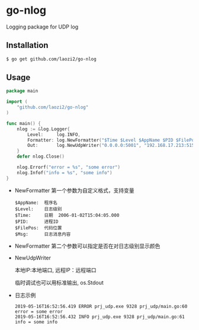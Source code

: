 go-nlog
================

Logging package for UDP log



Installation
---------------

```bash
$ go get github.com/laozi2/go-nlog
```

Usage
---------------

```go
package main

import (
	"github.com/laozi2/go-nlog"
)

func main() {
	nlog := &log.Logger{
		Level:     log.INFO,
		Formatter: log.NewFormatter("$Time $Level $AppName $PID $FilePos $Msg", true),
		Out:       log.NewUdpWriter("0.0.0.0:5001", "192.168.17.213:5151"),
	}
	defer nlog.Close()

	nlog.Errorf("error = %s", "some error")
	nlog.Infof("info = %s", "some info")
}
```

* NewFormatter 第一个参数为自定义格式，支持变量

  ```
  $AppName:  程序名
  $Level:    日志级别
  $Time:     日期  2006-01-02T15:04:05.000
  $PID:      进程ID
  $FilePos:  代码位置
  $Msg:      日志消息内容
  ```

* NewFormatter 第二个参数可以指定是否在对日志级别显示颜色

* NewUdpWriter

  本地IP:本地端口, 远程IP：远程端口

  临时调试也可以用标准输出,  os.Stdout


* 日志示例

  ```
  2019-05-16T16:52:56.419 ERROR prj_udp.exe 9328 prj_udp/main.go:60 error = some error
  2019-05-16T16:52:56.432 INFO prj_udp.exe 9328 prj_udp/main.go:61 info = some info
  ```